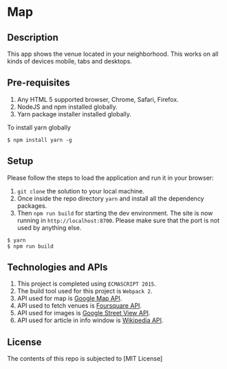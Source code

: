 # Map

## Description

This app shows the venue located in your neighborhood. This works on all kinds of devices mobile, tabs and desktops.

## Pre-requisites

1. Any HTML 5 supported browser, Chrome, Safari, Firefox.
2. NodeJS and npm installed globally.
3. Yarn package installer installed globally.

To install yarn globally

```
$ npm install yarn -g
```

## Setup

Please follow the steps to load the application and run it in your browser:

1. `git clone` the solution to your local machine.
2. Once inside the repo directory `yarn` and install all the dependency packages.
3. Then `npm run build` for starting the dev environment.
   The site is now running in `http://localhost:8700`. Please make sure that the port is not used by anything else.

```
$ yarn
$ npm run build
```

## Technologies and APIs

1. This project is completed using `ECMASCRIPT 2015`.
2. The build tool used for this project is `Webpack 2`.
3. API used for map is [Google Map API](https://developers.google.com/maps/documentation/javascript/).
4. API used to fetch venues is [Foursquare API](https://developer.foursquare.com/).
5. API used for images is [Google Street View API](https://developers.google.com/maps/documentation/streetview/).
6. API used for article in info window is [Wikipedia API](http://www.mediawiki.org/wiki/API:Main_page).

## License

The contents of this repo is subjected to [MIT License]
